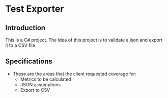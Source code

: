# Test Exporter

## Introduction

This is a C# project. The idea of this project is to validate a json and export it to a CSV file

## Specifications

* These are the areas that the client requested coverage for:
  * Metrics to be calculated
  * JSON assumptions
  * Export to CSV 